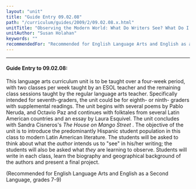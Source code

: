 ```yaml
---
layout: "unit"
title: "Guide Entry 09.02.08"
path: "/curriculum/guides/2009/2/09.02.08.x.html"
unitTitle: "Observing the Modern World: What Do Writers See? What Do I See about Myself?"
unitAuthor: "Susan Holahan"
keywords: ""
recommendedFor: "Recommended for English Language Arts and English as a Second Language, grades 7-9"
---
```

<body>
<hr/>
<h4>
Guide Entry to 09.02.08:
</h4>
This language arts curriculum unit is to be taught over a four-week period, with two classes per week taught by an ESOL teacher and the remaining class sessions taught by the regular language arts teacher. Specifically intended for seventh-graders, the unit could be for eighth- or ninth- graders with supplemental readings. The unit begins with several poems by Pablo Neruda, and Octavio Paz and continues with folktales from several Latin American countries and an essay by Laura Esquivel. The unit concludes with Sandra Cisneros's
<i>
The House on Mango Street
</i>
. The objective of the unit is to introduce the predominantly Hispanic student population in this class to modern Latin American literature. The students will be asked to think about what the
<i>
author
</i>
intends us to "see" in his/her writing; the students will also be asked what
<i>
they
</i>
are learning to observe. Students will write in each class, learn the biography and geographical background of the authors and present a final project.
<p>
(Recommended for English Language Arts and English as a Second Language, grades 7-9)
</p>
</body>